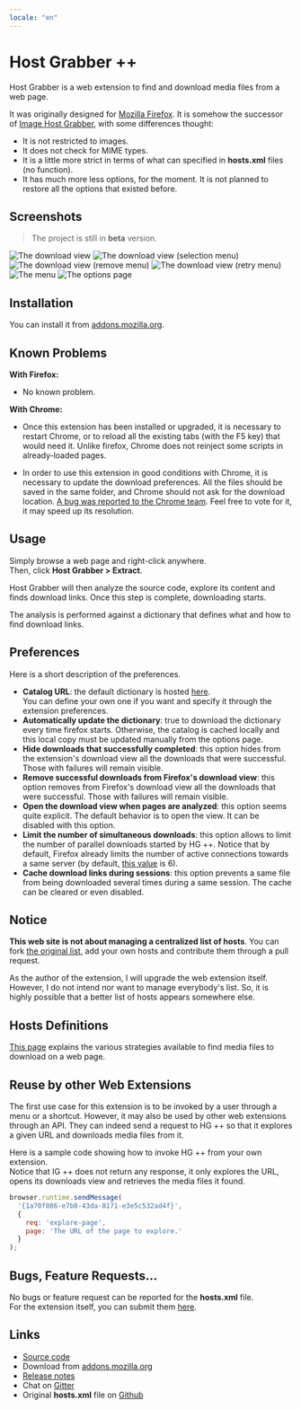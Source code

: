 ```yaml
---
locale: "en"
---
```


# Host Grabber ++

Host Grabber is a web extension to find and download media files from a web page.

It was originally designed for [Mozilla Firefox](https://www.mozilla.org/firefox/new/).
It is somehow the successor of [Image Host Grabber](https://addons.mozilla.org/fr/firefox/addon/imagehost-grabber/),
with some differences thought:

* It is not restricted to images.
* It does not check for MIME types.
* It is a little more strict in terms of what can specified in **hosts.xml** files (no function).
* It has much more less options, for the moment. It is not planned to restore all the
options that existed before.


## Screenshots

> The project is still in **beta** version.

<img src="../assets/images/dl-view-1--v0.5.jpg" alt="The download view" class="screenshot" />

<img src="../assets/images/dl-view-2--v0.5.jpg" alt="The download view (selection menu)" class="screenshot" />

<img src="../assets/images/dl-view-3--v0.5.jpg" alt="The download view (remove menu)" class="screenshot" />

<img src="../assets/images/dl-view-4--v0.5.jpg" alt="The download view (retry menu)" class="screenshot" />

<img src="../assets/images/dl-view-5--v0.5.jpg" alt="The menu" class="screenshot" />

<img src="../assets/images/options-view--v0.5.jpg" alt="The options page" class="screenshot" />


## Installation

You can install it from [addons.mozilla.org](https://addons.mozilla.org/fr/firefox/addon/host-grabber-pp/).


## Known Problems

**With Firefox:**

* No known problem.

**With Chrome:**

* Once this extension has been installed or upgraded, it is necessary to restart
Chrome, or to reload all the existing tabs (with the F5 key) that would need it.
Unlike firefox, Chrome does not reinject some scripts in already-loaded pages.

* In order to use this extension in good conditions with Chrome, it is necessary
to update the download preferences. All the files should be saved in the same
folder, and Chrome should not ask for the download location.
[A bug was reported to the Chrome team](https://bugs.chromium.org/p/chromium/issues/detail?id=417112).
 Feel free to vote for it, it may speed up its resolution.


## Usage

Simply browse a web page and right-click anywhere.  
Then, click **Host Grabber &gt; Extract**.

Host Grabber will then analyze the source code, explore its content
and finds download links. Once this step is complete, downloading starts.

The analysis is performed against a dictionary that defines what and how to
find download links.


## Preferences

Here is a short description of the preferences.

* **Catalog URL**: the default dictionary is hosted [here](https://raw.githubusercontent.com/rhadamanthe/host-grabber-pp-host.xml/master/hosts.xml).  
You can define your own one if you want and specify it through the extension preferences.
* **Automatically update the dictionary**: true to download the dictionary every time firefox starts.
Otherwise, the catalog is cached locally and this local copy must be updated manually from the options page.
* **Hide downloads that successfully completed**: this option hides from the extension's download view
all the downloads that were successful. Those with failures will remain visible.
* **Remove successful downloads from Firefox's download view**: this option removes from Firefox's download view
all the downloads that were successful. Those with failures will remain visible.
* **Open the download view when pages are analyzed**: this option seems quite explicit.
The default behavior is to open the view. It can be disabled with this option. 
* **Limit the number of simultaneous downloads**: this option allows to limit the number of
parallel downloads started by HG ++. Notice that by default, Firefox already limits the number
of active connections towards a same server (by default,
[this value](https://support.mozilla.org/fr/questions/992338) is 6).
* **Cache download links during sessions**: this option prevents a same file from being downloaded
several times during a same session. The cache can be cleared or even disabled.


## Notice

**This web site is not about managing a centralized list of hosts**.
You can fork [the original list](https://github.com/rhadamanthe/host-grabber-pp-host.xml),
add your own hosts and contribute them through a pull request.

As the author of the extension, I will upgrade the web extension itself.  
However, I do not intend nor want to manage everybody's list. So, it is highly possible that
a better list of hosts appears somewhere else.


## Hosts Definitions

[This page](hosts-definition.html) explains the various strategies available to find media files to download on a web page.


## Reuse by other Web Extensions

The first use case for this extension is to be invoked by a user through a menu
or a shortcut. However, it may also be used by other web extensions through an API.
They can indeed send a request to HG ++ so that it explores a given URL and downloads
media files from it.

Here is a sample code showing how to invoke HG ++ from your own extension.  
Notice that IG ++ does not return any response, it only explores the URL,
opens its downloads view and retrieves the media files it found.

```javascript
browser.runtime.sendMessage(
  '{1a70f086-e7b8-43da-8171-e3e5c532ad4f}',
  {
    req: 'explore-page',
    page: 'The URL of the page to explore.'
  }
);
```


## Bugs, Feature Requests...

No bugs or feature request can be reported for the **hosts.xml** file.  
For the extension itself, you can submit them [here](https://github.com/rhadamanthe/host-grabber-pp/issues).


## Links

* [Source code](https://github.com/rhadamanthe/host-grabber-pp)
* Download from [addons.mozilla.org](https://addons.mozilla.org/fr/firefox/addon/host-grabber-pp/)
* [Release notes](https://github.com/rhadamanthe/host-grabber-pp/releases)
* Chat on [Gitter](https://gitter.im/host-grabber-pp/Lobby)
* Original **hosts.xml** file on [Github](https://github.com/rhadamanthe/host-grabber-pp-host.xml/blob/master/hosts.xml)
